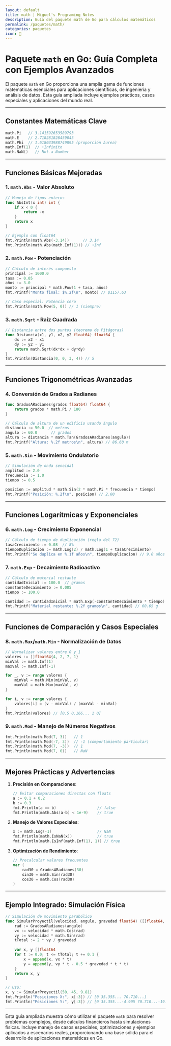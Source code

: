 ```yaml
---
layout: default
title: math | Miguel's Programing Notes
description: Guía del paquete math de Go para cálculos matemáticos
permalink: /paquetes/math/
categories: paquetes
icon: 🧮
---
```


# Paquete `math` en Go: Guía Completa con Ejemplos Avanzados

El paquete `math` en Go proporciona una amplia gama de funciones matemáticas esenciales para aplicaciones científicas, de ingeniería y análisis de datos. Esta guía ampliada incluye ejemplos prácticos, casos especiales y aplicaciones del mundo real.

---

## Constantes Matemáticas Clave
```go
math.Pi   // 3.141592653589793
math.E    // 2.718281828459045
math.Phi  // 1.618033988749895 (proporción áurea)
math.Inf(1)  // +Infinito
math.NaN()   // Not-a-Number
```

---

## Funciones Básicas Mejoradas

### 1. **`math.Abs` - Valor Absoluto**
```go
// Manejo de tipos enteros
func AbsInt(x int) int {
    if x < 0 {
        return -x
    }
    return x
}

// Ejemplo con float64
fmt.Println(math.Abs(-3.14))      // 3.14
fmt.Println(math.Abs(math.Inf(1))) // +Inf
```

### 2. **`math.Pow` - Potenciación**
```go
// Cálculo de interés compuesto
principal := 1000.0
tasa := 0.05
años := 3.0
monto := principal * math.Pow(1 + tasa, años)
fmt.Printf("Monto final: $%.2f\n", monto) // $1157.63

// Caso especial: Potencia cero
fmt.Println(math.Pow(5, 0)) // 1 (siempre)
```

### 3. **`math.Sqrt` - Raíz Cuadrada**
```go
// Distancia entre dos puntos (teorema de Pitágoras)
func Distancia(x1, y1, x2, y2 float64) float64 {
    dx := x2 - x1
    dy := y2 - y1
    return math.Sqrt(dx*dx + dy*dy)
}
fmt.Println(Distancia(0, 0, 3, 4)) // 5
```

---

## Funciones Trigonométricas Avanzadas

### 4. **Conversión de Grados a Radianes**
```go
func GradosARadianes(grados float64) float64 {
    return grados * math.Pi / 180
}

// Cálculo de altura de un edificio usando ángulo
distancia := 50.0  // metros
angulo := 60.0      // grados
altura := distancia * math.Tan(GradosARadianes(angulo))
fmt.Printf("Altura: %.2f metros\n", altura) // 86.60 m
```

### 5. **`math.Sin` - Movimiento Ondulatorio**
```go
// Simulación de onda senoidal
amplitud := 2.0
frecuencia := 1.0
tiempo := 0.5

posicion := amplitud * math.Sin(2 * math.Pi * frecuencia * tiempo)
fmt.Printf("Posición: %.2f\n", posicion) // 2.00
```

---

## Funciones Logarítmicas y Exponenciales

### 6. **`math.Log` - Crecimiento Exponencial**
```go
// Cálculo de tiempo de duplicación (regla del 72)
tasaCrecimiento := 0.08  // 8%
tiempoDuplicacion := math.Log(2) / math.Log(1 + tasaCrecimiento)
fmt.Printf("Se duplica en %.1f años\n", tiempoDuplicacion) // 9.0 años
```

### 7. **`math.Exp` - Decaimiento Radioactivo**
```go
// Cálculo de material restante
cantidadInicial := 100.0  // gramos
constanteDecaimiento := 0.005
tiempo := 100.0

cantidad := cantidadInicial * math.Exp(-constanteDecaimiento * tiempo)
fmt.Printf("Material restante: %.2f gramos\n", cantidad) // 60.65 g
```

---

## Funciones de Comparación y Casos Especiales

### 8. **`math.Max`/`math.Min` - Normalización de Datos**
```go
// Normalizar valores entre 0 y 1
valores := []float64{4, 2, 7, 1}
minVal := math.Inf(1)
maxVal := math.Inf(-1)

for _, v := range valores {
    minVal = math.Min(minVal, v)
    maxVal = math.Max(maxVal, v)
}

for i, v := range valores {
    valores[i] = (v - minVal) / (maxVal - minVal)
}
fmt.Println(valores) // [0.5 0.166... 1 0]
```

### 9. **`math.Mod` - Manejo de Números Negativos**
```go
fmt.Println(math.Mod(7, 3))   // 1
fmt.Println(math.Mod(-7, 3))  // -1 (comportamiento particular)
fmt.Println(math.Mod(7, -3))  // 1
fmt.Println(math.Mod(7, 0))   // NaN
```

---

## Mejores Prácticas y Advertencias

1. **Precisión en Comparaciones**:
   ```go
   // Evitar comparaciones directas con floats
   a := 0.1 + 0.2
   b := 0.3
   fmt.Println(a == b)                  // false
   fmt.Println(math.Abs(a-b) < 1e-9)    // true
   ```

2. **Manejo de Valores Especiales**:
   ```go
   x := math.Log(-1)                    // NaN
   fmt.Println(math.IsNaN(x))           // true
   fmt.Println(math.IsInf(math.Inf(1), 1)) // true
   ```

3. **Optimización de Rendimiento**:
   ```go
   // Precalcular valores frecuentes
   var (
       rad30 = GradosARadianes(30)
       sin30 = math.Sin(rad30)
       cos30 = math.Cos(rad30)
   )
   ```

---

## Ejemplo Integrado: Simulación Física

```go
// Simulación de movimiento parabólico
func SimularProyectil(velocidad, angulo, gravedad float64) ([]float64, []float64) {
    rad := GradosARadianes(angulo)
    vx := velocidad * math.Cos(rad)
    vy := velocidad * math.Sin(rad)
    tTotal := 2 * vy / gravedad
    
    var x, y []float64
    for t := 0.0; t <= tTotal; t += 0.1 {
        x = append(x, vx * t)
        y = append(y, vy * t - 0.5 * gravedad * t * t)
    }
    return x, y
}

// Uso:
x, y := SimularProyectil(50, 45, 9.81)
fmt.Println("Posiciones X:", x[:3]) // [0 35.355... 70.710...]
fmt.Println("Posiciones Y:", y[:3]) // [0 35.355...-4.905 70.710...-19.62]
```

---

Esta guía ampliada muestra cómo utilizar el paquete `math` para resolver problemas complejos, desde cálculos financieros hasta simulaciones físicas. Incluye manejo de casos especiales, optimizaciones y ejemplos aplicados a escenarios reales, proporcionando una base sólida para el desarrollo de aplicaciones matemáticas en Go.